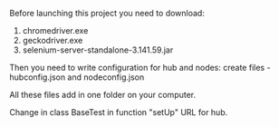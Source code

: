 Before launching this project you need to download: 

1) chromedriver.exe
2) geckodriver.exe
3) selenium-server-standalone-3.141.59.jar

Then you need to write configuration for hub and nodes: create files - hubconfig.json and nodeconfig.json

All these files add in one folder on your computer.   

Change in class BaseTest in function "setUp" URL for hub.   
   
